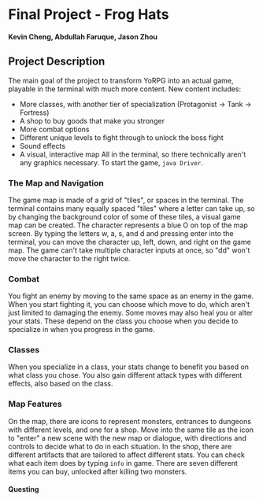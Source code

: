 # Final Project - Frog Hats
#### Kevin Cheng, Abdullah Faruque, Jason Zhou

## Project Description
The main goal of the project to transform YoRPG into an actual game, playable in the terminal with
much more content. New content includes:
* More classes, with another tier of specialization (Protagonist -> Tank -> Fortress)
* A shop to buy goods that make you stronger
* More combat options
* Different unique levels to fight through to unlock the boss fight
* Sound effects
* A visual, interactive map
All in the terminal, so there technically aren't any graphics necessary. To start the game, 
```java Driver```.

### The Map and Navigation
The game map is made of a grid of "tiles", or spaces in the terminal. The terminal contains many
equally spaced "tiles" where a letter can take up, so by changing the background color of some of
these tiles, a visual game map can be created.
The character represents a blue O on top of the map screen. By typing the letters w, a, s, and d
and pressing enter into the terminal, you can move the character up, left, down, and right on the
game map. The game can't take multiple character inputs at once, so "dd" won't move the character
to the right twice.

### Combat
You fight an enemy by moving to the same space as an enemy in the game. When you start fighting it,
you can choose which move to do, which aren't just limited to damaging the enemy. Some moves may
also heal you or alter your stats. These depend on the class you choose when you decide to
specialize in when you progress in the game. 

### Classes
When you specialize in a class, your stats change to benefit you based on what class you chose.
You also gain different attack types with different effects, also based on the class. 

### Map Features
On the map, there are icons to represent monsters, entrances to dungeons with different levels, and
one for a shop. Move into the same tile as the icon to "enter" a new scene with the new map or
dialogue, with directions and controls to decide what to do in each situation. In the shop, there
are different artifacts that are tailored to affect different stats. You can check what each item
does by typing ```info``` in game. There are seven different items you can buy, unlocked after
killing two monsters.

#### Questing

